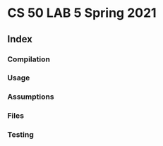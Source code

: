 # CS 50 LAB 5 Spring 2021 
## Index

### Compilation

### Usage

### Assumptions

### Files

### Testing

